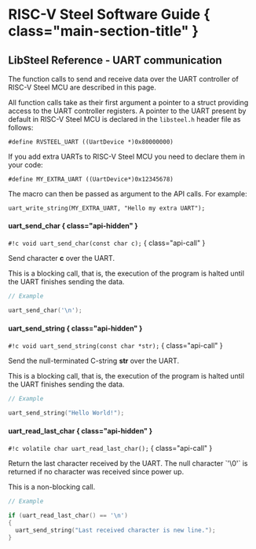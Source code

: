 # RISC-V Steel Software Guide { class="main-section-title" }
<h2 class="main-section-subtitle">LibSteel Reference - UART communication</h2>

The function calls to send and receive data over the UART controller of RISC-V Steel MCU are described in this page.  

All function calls take as their first argument a pointer to a struct providing access to the UART controller registers. A pointer to the UART present by default in RISC-V Steel MCU is declared in the `libsteel.h` header file as follows:

```
#define RVSTEEL_UART ((UartDevice *)0x80000000)
```

If you add extra UARTs to RISC-V Steel MCU you need to declare them in your code:

```
#define MY_EXTRA_UART ((UartDevice*)0x12345678)
```

The macro can then be passed as argument to the API calls. For example:

```
uart_write_string(MY_EXTRA_UART, "Hello my extra UART");
```

#### uart_send_char { class="api-hidden" }

`#!c void uart_send_char(const char c);`
{ class="api-call" }

<div class="api-doc" markdown>
Send character <strong>c</strong> over the UART.

This is a blocking call, that is, the execution of the program is halted until the UART finishes sending the data.

```c
// Example

uart_send_char('\n');
```
</div>

#### uart_send_string { class="api-hidden" }

`#!c void uart_send_string(const char *str);`
{ class="api-call" }

<div class="api-doc" markdown>
Send the null-terminated C-string <strong>str</strong> over the UART.

This is a blocking call, that is, the execution of the program is halted until the UART finishes sending the data.

```c
// Example

uart_send_string("Hello World!");
```
</div>

#### uart_read_last_char { class="api-hidden" }

`#!c volatile char uart_read_last_char();`
{ class="api-call" }

<div class="api-doc" markdown>
Return the last character received by the UART. The null character `'\0'` is returned if no character was received since power up.

This is a non-blocking call.

```c
// Example

if (uart_read_last_char() == '\n')
{
  uart_send_string("Last received character is new line.");
}
```
</div>

</br>
</br>